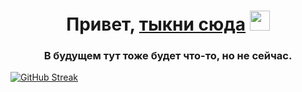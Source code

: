<h1 align="center">Привет, <a href="https://wodjess.github.io/betterquestsite/BetterQuest.html" target="_blank">тыкни сюда</a>
<img src="https://github.com/blackcater/blackcater/raw/main/images/Hi.gif" height="32"/></h1>
<h3 align="center">В будущем тут тоже будет что-то, но не сейчас.</h3>

[![GitHub Streak](https://github-readme-streak-stats.herokuapp.com?user=Wodjess&theme=dark&hide_border=true&locale=ru&fire=DD2727&dates=DD2727)](https://git.io/streak-stats)

